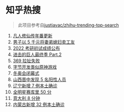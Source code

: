 # 知乎热搜

> 此项目参考自[justjavac/zhihu-trending-top-search](https://github.com/justjavac/zhihu-trending-top-search/blob/main/utils.ts)

<!-- BEGIN -->
  <!-- 最后更新时间:Mon Feb 21 2022 07:11:04 GMT+0000 (Coordinated Universal Time) -->
  1. [凡人修仙传年番更新](https://www.zhihu.com/search?q=凡人修仙传)
1. [男子以 5 千元将妻弟媳妇卖工友](https://www.zhihu.com/search?q=男子将妻弟媳妇卖给工友)
1. [2022 考研初试成绩公布](https://www.zhihu.com/search?q=考研成绩)
1. [进击的巨人最终季 Part.2](https://www.zhihu.com/search?q=进击的巨人)
1. [369 拉扯失败](https://www.zhihu.com/search?q=tes)
1. [字节开发类似原神游戏](https://www.zhihu.com/search?q=原神)
1. [冬奥会闭幕式](https://www.zhihu.com/search?q=冬奥会闭幕式)
1. [山西晋中发现 5 名阳性人员](https://www.zhihu.com/search?q=山西阳性)
1. [辽宁新增 7 例本土确诊](https://www.zhihu.com/search?q=辽宁新增)
1. [全明星赛库里 50 分](https://www.zhihu.com/search?q=全明星)
1. [意大利 8 分钟](https://www.zhihu.com/search?q=意大利八分钟)
1. [内蒙古新增 32 例本土确诊](https://www.zhihu.com/search?q=内蒙古新增)
  <!-- END -->